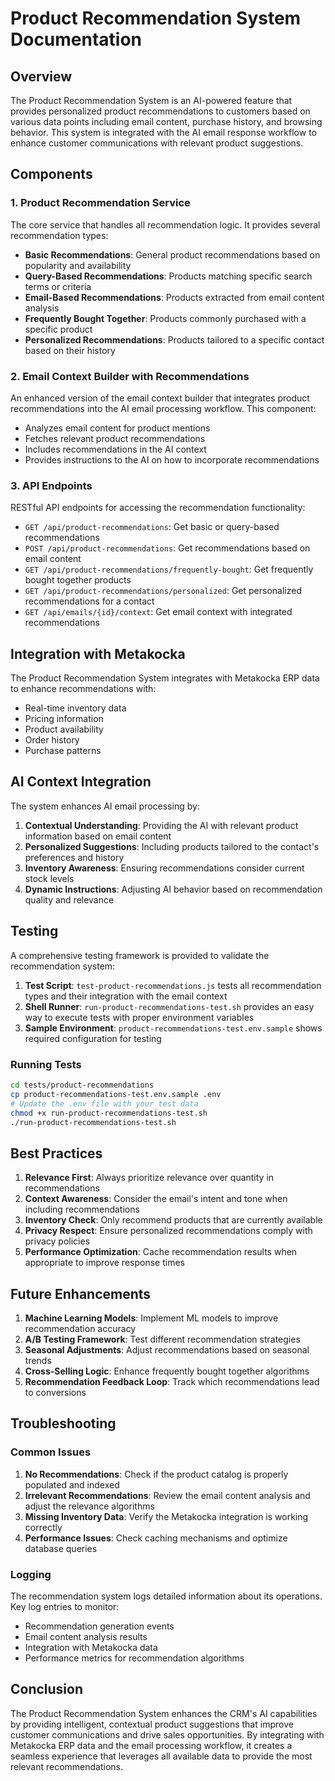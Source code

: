 # Product Recommendation System Documentation

## Overview

The Product Recommendation System is an AI-powered feature that provides personalized product recommendations to customers based on various data points including email content, purchase history, and browsing behavior. This system is integrated with the AI email response workflow to enhance customer communications with relevant product suggestions.

## Components

### 1. Product Recommendation Service

The core service that handles all recommendation logic. It provides several recommendation types:

- **Basic Recommendations**: General product recommendations based on popularity and availability
- **Query-Based Recommendations**: Products matching specific search terms or criteria
- **Email-Based Recommendations**: Products extracted from email content analysis
- **Frequently Bought Together**: Products commonly purchased with a specific product
- **Personalized Recommendations**: Products tailored to a specific contact based on their history

### 2. Email Context Builder with Recommendations

An enhanced version of the email context builder that integrates product recommendations into the AI email processing workflow. This component:

- Analyzes email content for product mentions
- Fetches relevant product recommendations
- Includes recommendations in the AI context
- Provides instructions to the AI on how to incorporate recommendations

### 3. API Endpoints

RESTful API endpoints for accessing the recommendation functionality:

- `GET /api/product-recommendations`: Get basic or query-based recommendations
- `POST /api/product-recommendations`: Get recommendations based on email content
- `GET /api/product-recommendations/frequently-bought`: Get frequently bought together products
- `GET /api/product-recommendations/personalized`: Get personalized recommendations for a contact
- `GET /api/emails/{id}/context`: Get email context with integrated recommendations

## Integration with Metakocka

The Product Recommendation System integrates with Metakocka ERP data to enhance recommendations with:

- Real-time inventory data
- Pricing information
- Product availability
- Order history
- Purchase patterns

## AI Context Integration

The system enhances AI email processing by:

1. **Contextual Understanding**: Providing the AI with relevant product information based on email content
2. **Personalized Suggestions**: Including products tailored to the contact's preferences and history
3. **Inventory Awareness**: Ensuring recommendations consider current stock levels
4. **Dynamic Instructions**: Adjusting AI behavior based on recommendation quality and relevance

## Testing

A comprehensive testing framework is provided to validate the recommendation system:

1. **Test Script**: `test-product-recommendations.js` tests all recommendation types and their integration with the email context
2. **Shell Runner**: `run-product-recommendations-test.sh` provides an easy way to execute tests with proper environment variables
3. **Sample Environment**: `product-recommendations-test.env.sample` shows required configuration for testing

### Running Tests

```bash
cd tests/product-recommendations
cp product-recommendations-test.env.sample .env
# Update the .env file with your test data
chmod +x run-product-recommendations-test.sh
./run-product-recommendations-test.sh
```

## Best Practices

1. **Relevance First**: Always prioritize relevance over quantity in recommendations
2. **Context Awareness**: Consider the email's intent and tone when including recommendations
3. **Inventory Check**: Only recommend products that are currently available
4. **Privacy Respect**: Ensure personalized recommendations comply with privacy policies
5. **Performance Optimization**: Cache recommendation results when appropriate to improve response times

## Future Enhancements

1. **Machine Learning Models**: Implement ML models to improve recommendation accuracy
2. **A/B Testing Framework**: Test different recommendation strategies
3. **Seasonal Adjustments**: Adjust recommendations based on seasonal trends
4. **Cross-Selling Logic**: Enhance frequently bought together algorithms
5. **Recommendation Feedback Loop**: Track which recommendations lead to conversions

## Troubleshooting

### Common Issues

1. **No Recommendations**: Check if the product catalog is properly populated and indexed
2. **Irrelevant Recommendations**: Review the email content analysis and adjust the relevance algorithms
3. **Missing Inventory Data**: Verify the Metakocka integration is working correctly
4. **Performance Issues**: Check caching mechanisms and optimize database queries

### Logging

The recommendation system logs detailed information about its operations. Key log entries to monitor:

- Recommendation generation events
- Email content analysis results
- Integration with Metakocka data
- Performance metrics for recommendation algorithms

## Conclusion

The Product Recommendation System enhances the CRM's AI capabilities by providing intelligent, contextual product suggestions that improve customer communications and drive sales opportunities. By integrating with Metakocka ERP data and the email processing workflow, it creates a seamless experience that leverages all available data to provide the most relevant recommendations.
